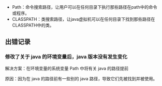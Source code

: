 - Path：命令搜索路径，让用户可以在任何目录下执行那些路径在path中的命令或程序。
- CLASSPATH：类搜索路径，让java虚拟机可以在任何目录下找到那些路径在CLASSPATH中的类。

## 出错记录

### 修改了关于 java  的环境变量后，java 版本没有发生变化

解决方案：在环境变量的系统变量 Path 中将有关 java 的路径提前

原因：因为在 java 的路径前有一些别的 java 路径，导致它们先被找到并被使用。

